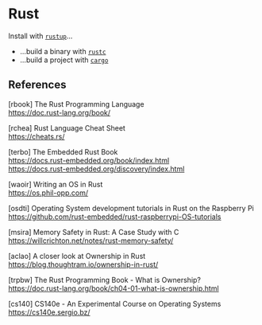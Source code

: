 # Rust

Install with [`rustup`](tools/rustup.md)...

* ...build a binary with [`rustc`](tools/rustc.md)
* ...build a project with [`cargo`](tools/cargo.md`)



## References

[rbook] The Rust Programming Language  
<https://doc.rust-lang.org/book/>

[rchea] Rust Language Cheat Sheet  
<https://cheats.rs/>

[terbo] The Embedded Rust Book  
<https://docs.rust-embedded.org/book/index.html>  
<https://docs.rust-embedded.org/discovery/index.html>

[waoir] Writing an OS in Rust  
<https://os.phil-opp.com/>

[osdti] Operating System development tutorials in Rust on the Raspberry Pi  
<https://github.com/rust-embedded/rust-raspberrypi-OS-tutorials>

[msira] Memory Safety in Rust: A Case Study with C  
<https://willcrichton.net/notes/rust-memory-safety/>

[aclao] A closer look at Ownership in Rust  
<https://blog.thoughtram.io/ownership-in-rust/>

[trpbw] The Rust Programming Book - What is Ownership?  
<https://doc.rust-lang.org/book/ch04-01-what-is-ownership.html>

[cs140] CS140e - An Experimental Course on Operating Systems  
<https://cs140e.sergio.bz/>
